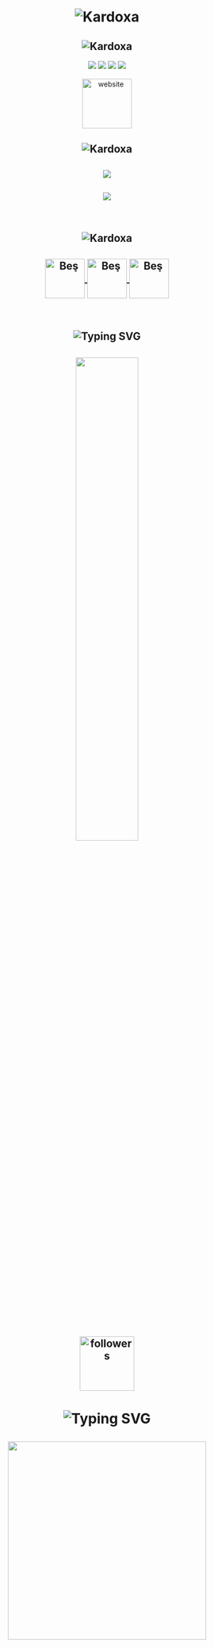 <h1 align="center"> </🖤 Kardoxa>  
<img href="https://discord.com/users/1017017120107806770" src="https://readme-typing-svg.herokuapp.com?font=Jersey+10&pause=1000&color=F70B0B&center=true&vCenter=true&multiline=true&width=435&height=70&lines=Kardoxa;You+can+contact+me+for+order+or+support." alt="Kardoxa" />
</h1>
<h2 align="center"><img src="https://readme-typing-svg.herokuapp.com?font=New+Amsterdam&duration=1&pause=10000&color=F70B0B&center=true&vCenter=true&multiline=true&repeat=false&width=435&height=70&lines=SOCIAL+MEDIA" alt="Kardoxa" /></h2>
<p align="center">
 <a align="center" href="https://discord.com/users/1017017120107806770" target"blank_"><img src="https://img.shields.io/badge/Discord%20-7289DA.svg?&style=for-the-badge&logo=discord&logoColor=white"></a>
  <a align="center" href="https://www.github.com/Kardoxa06" target"blank_"><img src="https://img.shields.io/badge/GitHub%20-191717.svg?&style=for-the-badge&logo=github&logoColor=white"></a>
  <a align="center" href="https://open.spotify.com/user/31ofnmt2et37gl76ba45flfhju3e?si=4724eda820e044f1" target"blank_"><img src="https://img.shields.io/badge/Spotify%20-1ed760.svg?&style=for-the-badge&logo=spotify&logoColor=white"></a>
 <a align="center" href="https://www.instagram.com/ozerks06" target"blank_"><img src="https://img.shields.io/badge/INSTAGRAM%20-DC3175.svg?&style=for-the-badge&logo=instagram&logoColor=white"></a>
<br> </br>
<a href="https://www.bpdev.com.tr" target="_blank"><img src="https://bpdev.com.tr/images/kardoxa.png" width="100px" height="100px" alt="website"></a>

 

 <h2 align="center"><img src="https://readme-typing-svg.herokuapp.com?font=Pacifico&duration=1&pause=10000&color=F70B0B&center=true&vCenter=true&multiline=true&repeat=false&width=435&height=70&lines=Software+languages+i+use" alt="Kardoxa" /></h2>
 <h2 align="center">
 <img src="https://skillicons.dev/icons?i=js,html,css,nodejs,discordjs,py,sqlite,mongo&theme=dark" />
 </h2>
  <h2 align="center">
 <img src="https://skillicons.dev/icons?i=sublime,stackoverflow,vscode,visualstudio&theme=dark" />
  </h2>
</br>

<h2 align="center"><img src="https://readme-typing-svg.herokuapp.com?font=Pacifico&pause=1000&color=FF0000&background=69FF2000&center=true&repeat=false&vCenter=true&width=435&lines=Reference+'s" alt="Kardoxa" /></h2>
<h2 align="center">
<a href="https://supmass.gg/" target="_blank"><img align="center" alt="Beş" width="80px" src="https://cdn.discordapp.com/emojis/1113233342645678160.png?size=128&quality=lossless" /> </a>
<a href="https://discord.gg/luppux" target="_blank"><img align="center" alt="Beş" width="80px" src="https://cdn.discordapp.com/emojis/1113238740895281192.png?size=128&quality=lossless" /> </a>
<a href="https://t.me/coin_modu" target="_blank"><img align="center" alt="Beş" width="80px" src="https://cdn.discordapp.com/emojis/1113237590640955562.png?size=128&quality=lossless" /> </a>
 </h2>
</br>


<h2 align="center"><img src="https://readme-typing-svg.herokuapp.com?font=Pacifico&pause=1000&color=FF0000&background=69FF2000&center=true&repeat=false&vCenter=true&width=435&lines=Profile+Stat's" alt="Typing SVG" /></h2>
<h2 align="center">
<img width="50%" src="https://count.getloli.com/get/@:kardoxa06?theme=rule34">
<br> </br>
<img alt="followers" title="Github'dan Takip Et" src="https://img.shields.io/github/followers/Kardoxa06?color=236ad3&labelColor=1623aa&style=for-the-badge&logo=github&label=follower" width="110px" /></a>
</h2>


<h1 align="center"><img src="https://readme-typing-svg.herokuapp.com?font=Pacifico&pause=1000&color=FF0000&background=69FF2000&center=true&vCenter=true&repeat=false&width=435&lines=+My+Discord+Account" alt="Typing SVG" /></h1>

<h2 align="center">
 <a href="https://discord.com/users/1017017120107806770"><img  width="400px" src="https://lanyard.kyrie25.me/api/1017017120107806770?decoration=true&useDisplayName=true&animationDuration=2s&waveColor=3256a8&imgStyle=square&imgBorderRadius=16px&bg=DD272700&"></a>
<br> </br>
